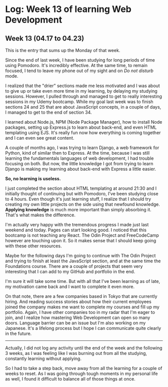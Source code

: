 # Log: Week 13 of learning Web Development

## Week 13 (04.17 to 04.23)

This is the entry that sums up the Monday of that week.

Since the end of last week, I have been studying for long periods of time using Pomodoro. It's
incredibly effective. At the same time, to remain focused, I tend to leave my phone out of my sight
and on _Do not disturb_ mode.

I realized that the "drier" sections made me less motivated and I was about to give up or take even
more time in my learning, by delaying my studying sessions. However, I pulled through and managed to
get to really interesting sessions in my Udemy bootcamp. While my goal last week was to finish
sections 24 and 25 that are about JavaScript concepts, in a couple of days, I managed to get to the
end of section 34.

I learned about Node.js, NPM (Node Package Manager), how to install Node packages, setting up
Express.js to learn about back-end, and even HTML templating using EJS. It's really fun now how
everything is coming together and I can even see great content.

A couple of months ago, I was trying to learn Django, a web framework for Python, kind of similar
then to Express. At the time, because I was still learning the fundamentals languages of web
development, I had trouble focusing on both. But now, the little knowledge I got from trying to
learn Django is making my learning about back-end with Express a little easier.

**So, no learning is useless.**

I just completed the section about HTML templating at around 21:30 and I initially thought of
continuing but with Pomodoro, I've been studying close to 4 hours. Even though it's just learning
stuff, I realize that I should try creating my own little projects on the side using that newfound
knowledge. **Applying knowledge** is much more important than simply absorbing it. That's what makes
the difference.

I'm actually very happy with the tremendous progress I made just last weekend and today. Pages can
start looking good. I noticed that this bootcamp is not teaching any React. The Odin Project and
FreeCodeCamp however are touching upon it. So it makes sense that I should keep going with these
other resources.

Maybe for the following days I'm going to continue with The Odin Project and trying to finish at
least the JavaScript section, and at the same time the Foundations course. There are a couple of
projects that seem very interesting that I can add to my GitHub and portfolio in the end.

I'm sure it will take some time. But with all that I've been learning as of late, my motivation came
back and I want to complete it even more.

On that note, there are a few companies based in Tokyo that are currently hiring. And reading
success stories about how their current employees joined the company makes me want to complete my
courses and fill up my portfolio. Again, I have other companies too in my radar that I'm eager to
join, and I realize how mastering Web Development can open so many doors. Language barrier can be an
issue but I'm also working on my Japanese. It's a lifelong process but I hope I can communicate
quite clearly in the future.

---

Actually, I did not log any activity until the end of the week and the following 3 weeks, as I was
feeling like I was burning out from all the studying, constantly learning without applying.

So I had to take a step back, move away from all the learning for a couple of weeks to reset. As I
was going through tough moments in my personal life as well, I found it difficult to balance all of
those things at once.
